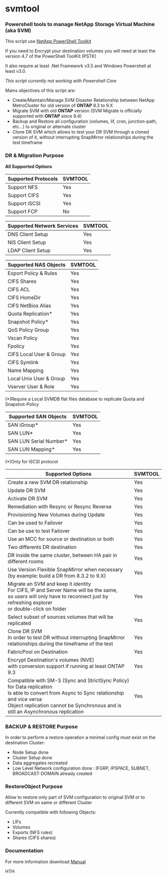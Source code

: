 # svmtool
### Powershell tools to manage NetApp Storage Virtual Machine (aka SVM)


This script use [NetApp PowerShell Toolkit](https://mysupport.netapp.com/tools/info/ECMLP2310788I.html?productID=61926)

If you need to Encrypt your destination volumes you will need at least the version 4.7 of the PowerShell ToolKit (PSTK)

It also require at least .Net Framework v3.5 and Windows Powershell at least v3.0.

*This script currently not working with Powershell Core*

Mains objectives of this script are:
- Create/Maintain/Manage SVM Disaster Relationship between NetApp MetroCluster for old version of **ONTAP** 8.3 to 9.X
- Migrate SVM with old **ONTAP** version (SVM Migrate is officially supported with **ONTAP** since 9.4)
- Backup and Restore all configuration (volumes, lif, cron, junction-path, etc...) to original or alternate cluster
- Clone DR SVM which allows to test your DR SVM through a cloned version of it, without interrupting SnapMirror relationships during the test timeframe

### DR & Migration Purpose
**All Supported Options**

Supported Protocols | SVMTOOL
--------------------|--------
Support NFS | Yes
Support CIFS | Yes
Support iSCSI | Yes
Support FCP | No

Supported Network Services | SVMTOOL
---------------------------|--------
DNS Client Setup | Yes
NIS Client Setup | Yes
LDAP Client Setup | Yes

Supported NAS Objects | SVMTOOL
---------------------|---------
Export Policy & Rules | Yes
CIFS Shares | Yes
CIFS ACL | Yes
CIFS HomeDir | Yes
CIFS NetBios Alias | Yes
Quota Replication* | Yes
Snapshot Policy* | Yes
QoS Policy Group | Yes
Vscan Policy | Yes
Fpolicy | Yes
CIFS Local User & Group | Yes
CIFS Symlink | Yes
Name Mapping | Yes
Local Unix User & Group | Yes
Vserver User & Role | Yes

(*)Require a Local SVMDB flat files database to replicate Quota and Snapshot-Policy

Supported SAN Objects | SVMTOOL
----------------------|--------
SAN iGroup* | Yes
SAN LUN* | Yes
SAN LUN Serial Number* | Yes
SAN LUN Mapping* | Yes

(*)Only for iSCSI protocol

Supported Options | SVMTOOL
------------------|--------
Create a new SVM DR relationship | Yes
Update DR SVM | Yes
Activate DR SVM | Yes
Remediation with Resync or Resync Reverse | Yes
Provisioning New Volumes during Update | Yes
Can be used to Failover | Yes
Can be use to test Failover | Yes
Use an MCC for source or destination or both | Yes
Two differents DR destination | Yes
DR inside the same cluster, between HA pair in different rooms | Yes
Use Version Flexible SnapMirror when necessary<br>(by example: build a DR from 8.3.2 to 9.X) | Yes
Migrate an SVM and keep it identity<br>For CIFS, IP and Server Name will be the same,<br>so users will only have to reconnect just by refreshing explorer<br>or double-click on folder<br> | Yes 
Select subset of sources volumes that will be replicated | Yes
Clone DR SVM<br>In order to test DR without interrupting SnapMirror relationships during the timeframe of the test | Yes
FabricPool on Destination | Yes<br>
Encrypt Destination's volumes (NVE)<br>with conversion support if running at least ONTAP 9.3 | Yes
Compatible with SM-S (Sync and StrictSync Policy) for Data replication<br>Is able to convert from Async to Sync relationship and vice versa<br>Object replication cannot be Synchronous and is still an Asynchronous replication | Yes

### BACKUP & RESTORE Purpose
In order to perform a restore operation a minimal config must exist on the destination Cluster:
- Node Setup done
- Cluster Setup done
- Data aggregates recreated
- Low Level Network configuration done : IFGRP, IPSPACE, SUBNET, BROADCAST-DOMAIN already created

### RestoreObject Purpose
Allow to restore only part of SVM configuration to original SVM or to different SVM on same or different Cluster

Currently compatible with following Objects:
- LIFs
- Volumes
- Exports (NFS rules)
- Shares (CIFS shares)

### Documentation
For more information download [Manual](https://github.com/oliviermasson/svmtool/blob/master/SVMTOOL_Manual_v1.1.docx)

HTH
